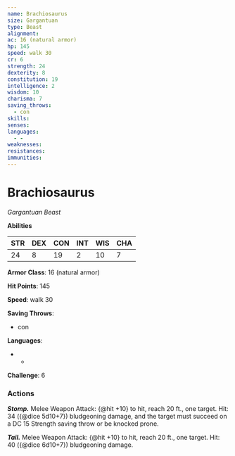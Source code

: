 ```yaml
---
name: Brachiosaurus
size: Gargantuan
type: Beast
alignment: 
ac: 16 (natural armor)
hp: 145
speed: walk 30
cr: 6
strength: 24
dexterity: 8
constitution: 19
intelligence: 2
wisdom: 10
charisma: 7
saving_throws:
  - con
skills:
senses: 
languages:
  - -
weaknesses:
resistances:
immunities:
---
```


# Brachiosaurus

*Gargantuan Beast*

**Abilities**

| STR | DEX | CON | INT | WIS | CHA |
| --- | --- | --- | --- | --- | --- |
| 24 | 8 | 19 | 2 | 10 | 7 |

**Armor Class**: 16 (natural armor)

**Hit Points**: 145

**Speed**: walk 30

**Saving Throws**:
  - con

**Languages**:
  - -

**Challenge**: 6

### Actions
***Stomp.*** Melee Weapon Attack: {@hit +10} to hit, reach 20 ft., one target. Hit: 34 ({@dice 5d10+7}) bludgeoning damage, and the target must succeed on a DC 15 Strength saving throw or be knocked prone.

***Tail.*** Melee Weapon Attack: {@hit +10} to hit, reach 20 ft., one target. Hit: 40 ({@dice 6d10+7}) bludgeoning damage.

